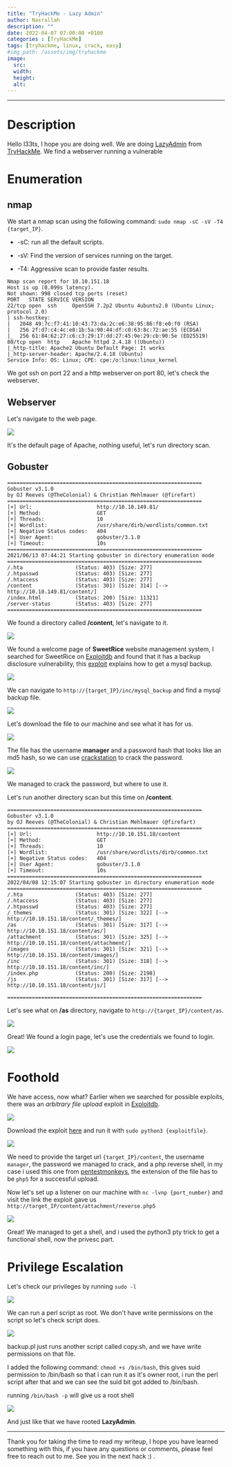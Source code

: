 ```yaml
---
title: "TryHackMe - Lazy Admin"
author: Nasrallah
description: ""
date: 2022-04-07 07:00:00 +0100
categories : [TryHackMe]
tags: [tryhackme, linux, crack, easy]
#img_path: /assets/img/tryhackme
image:
  src:
  width:
  height:
  alt:
---
```


<div align="center"> <script src="https://tryhackme.com/badge/367641"></script> </div>

---


# **Description**

Hello l33ts, I hope you are doing well. We are doing [LazyAdmin](https://tryhackme.com/room/lazyadmin) from [TryHackMe](https://tryhackme.com). We find a webserver running a vulnerable 

# **Enumeration**
## nmap

We start a nmap scan using the following command: `sudo nmap -sC -sV -T4 {target_IP}`.

- -sC: run all the default scripts.

- -sV: Find the version of services running on the target.

- -T4: Aggressive scan to provide faster results.

```Terminal
Nmap scan report for 10.10.151.18
Host is up (0.099s latency).
Not shown: 998 closed tcp ports (reset)
PORT   STATE SERVICE VERSION
22/tcp open  ssh     OpenSSH 7.2p2 Ubuntu 4ubuntu2.8 (Ubuntu Linux; protocol 2.0)
| ssh-hostkey:
|   2048 49:7c:f7:41:10:43:73:da:2c:e6:38:95:86:f8:e0:f0 (RSA)
|   256 2f:d7:c4:4c:e8:1b:5a:90:44:df:c0:63:8c:72:ae:55 (ECDSA)
|_  256 61:84:62:27:c6:c3:29:17:dd:27:45:9e:29:cb:90:5e (ED25519)
80/tcp open  http    Apache httpd 2.4.18 ((Ubuntu))
|_http-title: Apache2 Ubuntu Default Page: It works
|_http-server-header: Apache/2.4.18 (Ubuntu)
Service Info: OS: Linux; CPE: cpe:/o:linux:linux_kernel
```

We got ssh on port 22 and a http webserver on port 80, let's check the webserver.


## Webserver

Let's navigate to the web page.

![](/assets/img/tryhackme/lazyadmin/l1.png)

It's the default page of Apache, nothing useful, let's run directory scan.

## Gobuster

```Terminal
===============================================================
Gobuster v3.1.0
by OJ Reeves (@TheColonial) & Christian Mehlmauer (@firefart)
===============================================================
[+] Url:                     http://10.10.149.81/
[+] Method:                  GET
[+] Threads:                 10
[+] Wordlist:                /usr/share/dirb/wordlists/common.txt
[+] Negative Status codes:   404
[+] User Agent:              gobuster/3.1.0
[+] Timeout:                 10s
===============================================================
2021/06/13 07:44:21 Starting gobuster in directory enumeration mode
===============================================================
/.hta                 (Status: 403) [Size: 277]
/.htpasswd            (Status: 403) [Size: 277]
/.htaccess            (Status: 403) [Size: 277]
/content              (Status: 301) [Size: 314] [--> http://10.10.149.81/content/]
/index.html           (Status: 200) [Size: 11321]                                 
/server-status        (Status: 403) [Size: 277]                                   
===============================================================
```

We found a directory called **/content**, let's navigate to it.

![](/assets/img/tryhackme/lazyadmin/l2.png)

We found a welcome page of **SweetRice** website management system, I searched for SweetRice on [Exploitdb](https://www.exploit-db.com/) and found that it has a backup disclosure vulnerability, this [exploit](https://www.exploit-db.com/exploits/40718) explains how to get a mysql backup.

![](/assets/img/tryhackme/lazyadmin/l3.png)

We can navigate to `http://{target_IP}/inc/mysql_backup` and find a mysql backup file.

![](/assets/img/tryhackme/lazyadmin/l4.png)

Let's download the file to our machine and see what it has for us.

![](/assets/img/tryhackme/lazyadmin/l5.png)

The file has the username **manager** and a password hash that looks like an md5 hash, so we can use [crackstation](https://crackstation.net/) to crack the password.

![](/assets/img/tryhackme/lazyadmin/l6.png)

We managed to crack the password, but where to use it.

Let's run another directory scan but this time on **/content**.

```Terminal
===============================================================
Gobuster v3.1.0
by OJ Reeves (@TheColonial) & Christian Mehlmauer (@firefart)
===============================================================
[+] Url:                     http://10.10.151.18/content
[+] Method:                  GET
[+] Threads:                 10
[+] Wordlist:                /usr/share/wordlists/dirb/common.txt
[+] Negative Status codes:   404
[+] User Agent:              gobuster/3.1.0
[+] Timeout:                 10s
===============================================================
2022/04/08 12:15:07 Starting gobuster in directory enumeration mode
===============================================================
/.hta                 (Status: 403) [Size: 277]
/.htaccess            (Status: 403) [Size: 277]
/.htpasswd            (Status: 403) [Size: 277]
/_themes              (Status: 301) [Size: 322] [--> http://10.10.151.18/content/_themes/]
/as                   (Status: 301) [Size: 317] [--> http://10.10.151.18/content/as/]     
/attachment           (Status: 301) [Size: 325] [--> http://10.10.151.18/content/attachment/]
/images               (Status: 301) [Size: 321] [--> http://10.10.151.18/content/images/]    
/inc                  (Status: 301) [Size: 318] [--> http://10.10.151.18/content/inc/]       
/index.php            (Status: 200) [Size: 2198]                                             
/js                   (Status: 301) [Size: 317] [--> http://10.10.151.18/content/js/]        

===============================================================
```

Let's see what on **/as** directory, navigate to `http://{target_IP}/content/as`.

![](/assets/img/tryhackme/lazyadmin/l8.png)

Great! We found a login page, let's use the credentials we found to login.

![](/assets/img/tryhackme/lazyadmin/l9.png)


# **Foothold**

We have access, now what? Earlier when we searched for possible exploits, there was an *arbitrary file upload* exploit in [Exploitdb](https://www.exploit-db.com/).

![](/assets/img/tryhackme/lazyadmin/l10.png)

Download the exploit [here](https://www.exploit-db.com/exploits/40716) and run it with `sudo python3 {exploitfile}`.

![](/assets/img/tryhackme/lazyadmin/l11.png)

We need to provide the target url `{target_IP}/content`, the username `manager`, the password we managed to crack, and a php reverse shell, in my case i used this one from [pentestmonkeys](https://github.com/pentestmonkey/php-reverse-shell/blob/master/php-reverse-shell.php), the extension of the file has to be `php5` for a successful upload.

Now let's set up a listener on our machine with `nc -lvnp {port_number}` and visit the link the exploit gave us `http://target_IP/content/attachment/reverse.php5`

![](/assets/img/tryhackme/lazyadmin/l12.png)

Great! We managed to get a shell, and i used the python3 pty trick to get a functional shell, now the privesc part.


# **Privilege Escalation**

Let's check our privileges by running `sudo -l`

![](/assets/img/tryhackme/lazyadmin/l13.png)

We can run a perl script as root. We don't have write permissions on the script so let's check script does.

![](/assets/img/tryhackme/lazyadmin/l14.png)

backup.pl just runs another script called copy.sh, and we have write permissions on that file.

I added the following command: `chmod +s /bin/bash`, this gives suid permission to /bin/bash so that i can run it as it's owner root, i run the perl script after that and we can see the suid bit got added to /bin/bash.

running `/bin/bash -p` will give us a root shell

![](/assets/img/tryhackme/lazyadmin/l15.png)

And just like that we have rooted **LazyAdmin**.

---

Thank you for taking the time to read my writeup, I hope you have learned something with this, if you have any questions or comments, please feel free to reach out to me. See you in the next hack :) .
